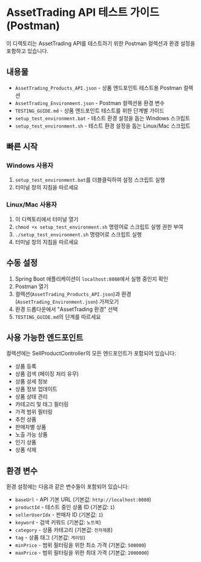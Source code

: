 # AssetTrading API 테스트 가이드 (Postman)

이 디렉토리는 AssetTrading API를 테스트하기 위한 Postman 컬렉션과 환경 설정을 포함하고 있습니다.

## 내용물

- `AssetTrading_Products_API.json` - 상품 엔드포인트 테스트용 Postman 컬렉션
- `AssetTrading_Environment.json` - Postman 컬렉션용 환경 변수
- `TESTING_GUIDE.md` - 상품 엔드포인트 테스트를 위한 단계별 가이드
- `setup_test_environment.bat` - 테스트 환경 설정을 돕는 Windows 스크립트
- `setup_test_environment.sh` - 테스트 환경 설정을 돕는 Linux/Mac 스크립트

## 빠른 시작

### Windows 사용자

1. `setup_test_environment.bat`를 더블클릭하여 설정 스크립트 실행
2. 터미널 창의 지침을 따르세요

### Linux/Mac 사용자

1. 이 디렉토리에서 터미널 열기
2. `chmod +x setup_test_environment.sh` 명령어로 스크립트 실행 권한 부여
3. `./setup_test_environment.sh` 명령어로 스크립트 실행
4. 터미널 창의 지침을 따르세요

## 수동 설정

1. Spring Boot 애플리케이션이 `localhost:8080`에서 실행 중인지 확인
2. Postman 열기
3. 컬렉션(`AssetTrading_Products_API.json`)과 환경(`AssetTrading_Environment.json`) 가져오기
4. 환경 드롭다운에서 "AssetTrading 환경" 선택
5. `TESTING_GUIDE.md`의 단계를 따르세요

## 사용 가능한 엔드포인트

컬렉션에는 SellProductController의 모든 엔드포인트가 포함되어 있습니다:

- 상품 등록
- 상품 검색 (페이징 처리 유무)
- 상품 상세 정보
- 상품 정보 업데이트
- 상품 상태 관리
- 카테고리 및 태그 필터링
- 가격 범위 필터링
- 추천 상품
- 판매자별 상품
- 노출 가능 상품
- 인기 상품
- 상품 삭제

## 환경 변수

환경 설정에는 다음과 같은 변수들이 포함되어 있습니다:

- `baseUrl` - API 기본 URL (기본값: `http://localhost:8080`)
- `productId` - 테스트 중인 상품 ID (기본값: `1`)
- `sellerUserIdx` - 판매자 ID (기본값: `1`)
- `keyword` - 검색 키워드 (기본값: `노트북`)
- `category` - 상품 카테고리 (기본값: `전자제품`)
- `tag` - 상품 태그 (기본값: `게이밍`)
- `minPrice` - 범위 필터링을 위한 최소 가격 (기본값: `500000`)
- `maxPrice` - 범위 필터링을 위한 최대 가격 (기본값: `2000000`) 